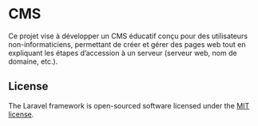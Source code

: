 
# CMS
Ce projet vise à développer un CMS éducatif conçu pour des utilisateurs non-informaticiens, permettant de créer et gérer des pages web tout en expliquant les étapes d’accession à un serveur (serveur web, nom de domaine, etc.).




## License

The Laravel framework is open-sourced software licensed under the [MIT license](https://opensource.org/licenses/MIT).

